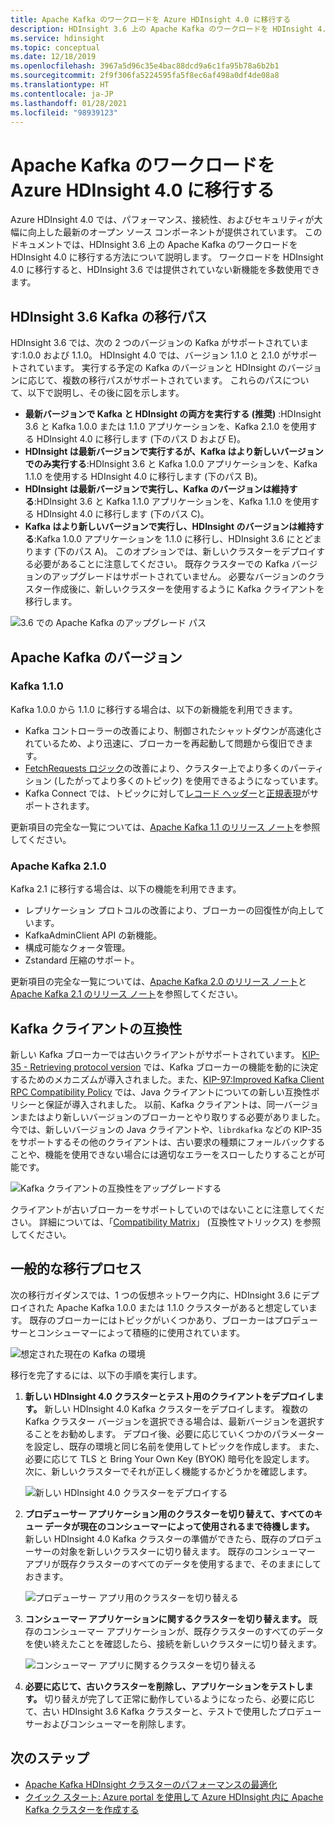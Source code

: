 ```yaml
---
title: Apache Kafka のワークロードを Azure HDInsight 4.0 に移行する
description: HDInsight 3.6 上の Apache Kafka のワークロードを HDInsight 4.0 に移行する方法について説明します。
ms.service: hdinsight
ms.topic: conceptual
ms.date: 12/18/2019
ms.openlocfilehash: 3967a5d96c35e4bac88dcd9a6c1fa95b78a6b2b1
ms.sourcegitcommit: 2f9f306fa5224595fa5f8ec6af498a0df4de08a8
ms.translationtype: HT
ms.contentlocale: ja-JP
ms.lasthandoff: 01/28/2021
ms.locfileid: "98939123"
---
```

# <a name="migrate-apache-kafka-workloads-to-azure-hdinsight-40"></a>Apache Kafka のワークロードを Azure HDInsight 4.0 に移行する

Azure HDInsight 4.0 では、パフォーマンス、接続性、およびセキュリティが大幅に向上した最新のオープン ソース コンポーネントが提供されています。 このドキュメントでは、HDInsight 3.6 上の Apache Kafka のワークロードを HDInsight 4.0 に移行する方法について説明します。 ワークロードを HDInsight 4.0 に移行すると、HDInsight 3.6 では提供されていない新機能を多数使用できます。

## <a name="hdinsight-36-kafka-migration-paths"></a>HDInsight 3.6 Kafka の移行パス

HDInsight 3.6 では、次の 2 つのバージョンの Kafka がサポートされています:1.0.0 および 1.1.0。 HDInsight 4.0 では、バージョン 1.1.0 と 2.1.0 がサポートされています。 実行する予定の Kafka のバージョンと HDInsight のバージョンに応じて、複数の移行パスがサポートされています。 これらのパスについて、以下で説明し、その後に図を示します。

* **最新バージョンで Kafka と HDInsight の両方を実行する (推奨)** :HDInsight 3.6 と Kafka 1.0.0 または 1.1.0 アプリケーションを、Kafka 2.1.0 を使用する HDInsight 4.0 に移行します (下のパス D および E)。
* **HDInsight は最新バージョンで実行するが、Kafka はより新しいバージョンでのみ実行する**:HDInsight 3.6 と Kafka 1.0.0 アプリケーションを、Kafka 1.1.0 を使用する HDInsight 4.0 に移行します (下のパス B)。
* **HDInsight は最新バージョンで実行し、Kafka のバージョンは維持する**:HDInsight 3.6 と Kafka 1.1.0 アプリケーションを、Kafka 1.1.0 を使用する HDInsight 4.0 に移行します (下のパス C)。
* **Kafka はより新しいバージョンで実行し、HDInsight のバージョンは維持する**:Kafka 1.0.0 アプリケーションを 1.1.0 に移行し、HDInsight 3.6 にとどまります (下のパス A)。 このオプションでは、新しいクラスターをデプロイする必要があることに注意してください。 既存クラスターでの Kafka バージョンのアップグレードはサポートされていません。 必要なバージョンのクラスター作成後に、新しいクラスターを使用するように Kafka クライアントを移行します。

![3\.6 での Apache Kafka のアップグレード パス](./media/upgrade-threesix-to-four/apache-kafka-upgrade-path.png)

## <a name="apache-kafka-versions"></a>Apache Kafka のバージョン

### <a name="kafka-110"></a>Kafka 1.1.0
  
Kafka 1.0.0 から 1.1.0 に移行する場合は、以下の新機能を利用できます。

* Kafka コントローラーの改善により、制御されたシャットダウンが高速化されているため、より迅速に、ブローカーを再起動して問題から復旧できます。 
* [FetchRequests ロジック](https://issues.apache.org/jira/browse/KAFKA-6254)の改善により、クラスター上でより多くのパーティション (したがってより多くのトピック) を使用できるようになっています。 
* Kafka Connect では、トピックに対して[レコード ヘッダー](https://issues.apache.org/jira/browse/KAFKA-5142)と[正規表現](https://issues.apache.org/jira/browse/KAFKA-3073)がサポートされます。 

更新項目の完全な一覧については、[Apache Kafka 1.1 のリリース ノート](https://archive.apache.org/dist/kafka/1.1.0/RELEASE_NOTES.html)を参照してください。

### <a name="apache-kafka-210"></a>Apache Kafka 2.1.0

Kafka 2.1 に移行する場合は、以下の機能を利用できます。

* レプリケーション プロトコルの改善により、ブローカーの回復性が向上しています。
* KafkaAdminClient API の新機能。
* 構成可能なクォータ管理。
* Zstandard 圧縮のサポート。

更新項目の完全な一覧については、[Apache Kafka 2.0 のリリース ノート](https://archive.apache.org/dist/kafka/2.0.0/RELEASE_NOTES.html)と [Apache Kafka 2.1 のリリース ノート](https://archive.apache.org/dist/kafka/2.1.0/RELEASE_NOTES.html)を参照してください。

## <a name="kafka-client-compatibility"></a>Kafka クライアントの互換性

新しい Kafka ブローカーでは古いクライアントがサポートされています。 [KIP-35 - Retrieving protocol version](https://cwiki.apache.org/confluence/display/KAFKA/KIP-35+-+Retrieving+protocol+version) では、Kafka ブローカーの機能を動的に決定するためのメカニズムが導入されました。また、[KIP-97:Improved Kafka Client RPC Compatibility Policy](https://cwiki.apache.org/confluence/display/KAFKA/KIP-97%3A+Improved+Kafka+Client+RPC+Compatibility+Policy) では、Java クライアントについての新しい互換性ポリシーと保証が導入されました。 以前、Kafka クライアントは、同一バージョンまたはより新しいバージョンのブローカーとやり取りする必要がありました。 今では、新しいバージョンの Java クライアントや、`librdkafka` などの KIP-35 をサポートするその他のクライアントは、古い要求の種類にフォールバックすることや、機能を使用できない場合には適切なエラーをスローしたりすることが可能です。

![Kafka クライアントの互換性をアップグレードする](./media/upgrade-threesix-to-four/apache-kafka-client-compatibility.png)

クライアントが古いブローカーをサポートしていのではないことに注意してください。  詳細については、「[Compatibility Matrix](https://cwiki.apache.org/confluence/display/KAFKA/Compatibility+Matrix)」 (互換性マトリックス) を参照してください。

## <a name="general-migration-process"></a>一般的な移行プロセス

次の移行ガイダンスでは、1 つの仮想ネットワーク内に、HDInsight 3.6 にデプロイされた Apache Kafka 1.0.0 または 1.1.0 クラスターがあると想定しています。 既存のブローカーにはトピックがいくつかあり、ブローカーはプロデューサーとコンシューマーによって積極的に使用されています。

![想定された現在の Kafka の環境](./media/upgrade-threesix-to-four/apache-kafka-presumed-environment.png)

移行を完了するには、以下の手順を実行します。

1. **新しい HDInsight 4.0 クラスターとテスト用のクライアントをデプロイします。** 新しい HDInsight 4.0 Kafka クラスターをデプロイします。 複数の Kafka クラスター バージョンを選択できる場合は、最新バージョンを選択することをお勧めします。 デプロイ後、必要に応じていくつかのパラメーターを設定し、既存の環境と同じ名前を使用してトピックを作成します。 また、必要に応じて TLS と Bring Your Own Key (BYOK) 暗号化を設定します。 次に、新しいクラスターでそれが正しく機能するかどうかを確認します。

    ![新しい HDInsight 4.0 クラスターをデプロイする](./media/upgrade-threesix-to-four/deploy-new-hdinsight-clusters.png)

1. **プロデューサー アプリケーション用のクラスターを切り替えて、すべてのキュー データが現在のコンシューマーによって使用されるまで待機します。** 新しい HDInsight 4.0 Kafka クラスターの準備ができたら、既存のプロデューサーの対象を新しいクラスターに切り替えます。 既存のコンシューマー アプリが既存クラスターのすべてのデータを使用するまで、そのままにしておきます。

    ![プロデューサー アプリ用のクラスターを切り替える](./media/upgrade-threesix-to-four/switch-cluster-producer-app.png)

1. **コンシューマー アプリケーションに関するクラスターを切り替えます。** 既存のコンシューマー アプリケーションが、既存クラスターのすべてのデータを使い終えたことを確認したら、接続を新しいクラスターに切り替えます。

    ![コンシューマー アプリに関するクラスターを切り替える](./media/upgrade-threesix-to-four/switch-cluster-consumer-app.png)

1. **必要に応じて、古いクラスターを削除し、アプリケーションをテストします。** 切り替えが完了して正常に動作しているようになったら、必要に応じて、古い HDInsight 3.6 Kafka クラスターと、テストで使用したプロデューサーおよびコンシューマーを削除します。

## <a name="next-steps"></a>次のステップ

* [Apache Kafka HDInsight クラスターのパフォーマンスの最適化](apache-kafka-performance-tuning.md)
* [クイック スタート: Azure portal を使用して Azure HDInsight 内に Apache Kafka クラスターを作成する](apache-kafka-get-started.md)
